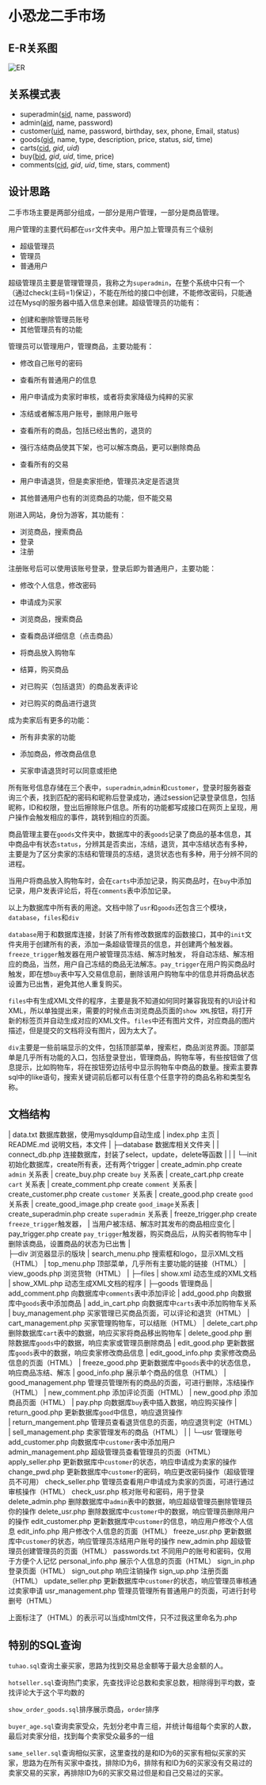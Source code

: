 # 小恐龙二手市场

## E-R关系图

![ER](D:\Code\DSMARKET\img\ER.png)

## 关系模式表

+  superadmin(<u>sid</u>, name, password)
+ admin(<u>aid</u>, name, password)
+ customer(<u>uid</u>, name, password, birthday, sex, phone, Email, status)
+ goods(<u>gid</u>, name, type, description, price, status, *sid*, time)
+ carts(<u>cid</u>, *gid*, *uid*)
+ buy(<u>bid</u>, *gid*, *uid*, time, price)
+ comments(<u>cid</u>, *gid*, *uid*, time, stars, comment)

## 设计思路

二手市场主要是两部分组成，一部分是用户管理，一部分是商品管理。

用户管理的主要代码都在`usr`文件夹中。用户加上管理员有三个级别

+ 超级管理员
+ 管理员
+ 普通用户

超级管理员主要是管理管理员，我称之为`superadmin`，在整个系统中只有一个（通过check(主码=1)保证），不能在所给的接口中创建，不能修改密码，只能通过在Mysql的服务器中插入信息来创建。超级管理员的功能有：

+ 创建和删除管理员账号
+ 其他管理员有的功能

管理员可以管理用户，管理商品，主要功能有：

+ 修改自己账号的密码
+ 查看所有普通用户的信息

+ 用户申请成为卖家时审核，或者将卖家降级为纯粹的买家
+ 冻结或者解冻用户账号，删除用户账号
+ 查看所有的商品，包括已经出售的，退货的
+ 强行冻结商品使其下架，也可以解冻商品，更可以删除商品
+ 查看所有的交易
+ 用户申请退货，但是卖家拒绝，管理员决定是否退货
+ 其他普通用户也有的浏览商品的功能，但不能交易

刚进入网站，身份为游客，其功能有：

+ 浏览商品，搜索商品
+ 登录
+ 注册

注册账号后可以使用该账号登录，登录后即为普通用户，主要功能：

+ 修改个人信息，修改密码
+ 申请成为买家

+ 浏览商品，搜索商品
+ 查看商品详细信息（点击商品）
+ 将商品放入购物车
+ 结算，购买商品
+ 对已购买（包括退货）的商品发表评论
+ 对已购买的商品进行退货

成为卖家后有更多的功能：

+ 所有非卖家的功能

+ 添加商品，修改商品信息
+ 买家申请退货时可以同意或拒绝

所有账号信息存储在三个表中，`superadmin`,`admin`和`customer`，登录时服务器查询三个表，找到匹配的密码和昵称后登录成功，通过session记录登录信息，包括昵称，ID和权限，登出后擦除账户信息。所有的功能都写成接口在网页上呈现，用户操作会触发相应的事件，跳转到相应的页面。

商品管理主要在`goods`文件夹中，数据库中的表`goods`记录了商品的基本信息，其中商品中有状态`status`，分辨其是否卖出，冻结，退货，其中冻结状态有多种，主要是为了区分卖家的冻结和管理员的冻结，退货状态也有多种，用于分辨不同的进程。

当用户将商品放入购物车时，会在`carts`中添加记录，购买商品时，在`buy`中添加记录，用户发表评论后，将在`comments`表中添加记录。

以上为数据库中所有表的用途。文档中除了`usr`和`goods`还包含三个模块，`database`，`files`和`div`

`database`用于和数据库连接，封装了所有修改数据库的函数接口，其中的`init`文件夹用于创建所有的表，添加一条超级管理员的信息，并创建两个触发器。`freeze_trigger`触发器在用户被管理员冻结、解冻时触发， 将自动冻结、解冻相应的商品，当然，用户自己冻结的商品无法解冻。`pay_trigger`在用户购买商品时触发，即在想`buy`表中写入交易信息前，删除该用户购物车中的信息并将商品状态设置为已出售，避免其他人重复购买。

`files`中有生成XML文件的程序，主要是我不知道如何同时兼容我现有的UI设计和XML，所以单独提出来，需要的时候点击浏览商品页面的`show XML`按钮，将打开新的标签页并自动生成对应的XML文件。`files`中还有图片文件，对应商品的图片描述，但是提交的文档将没有图片，因为太大了。

`div`主要是一些前端显示的文件，包括顶部菜单，搜索栏，商品浏览界面。顶部菜单是几乎所有功能的入口，包括登录登出，管理商品，购物车等，有些按钮做了信息提示，比如购物车，将在按钮旁边括号中显示购物车中商品的数量。搜索主要靠sql中的like语句，搜索关键词前后都可以有任意个任意字符的商品名称和类型名称。

## 文档结构

&#124;  data.txt                              数据库数据，使用mysqldump自动生成
&#124;  index.php                             主页
&#124;  README.md                             说明文档，本文件
&#124;
├─database                               数据库相关文件夹
&#124;  &#124;  connect_db.php                     连接数据库，封装了select，update，delete等函数
&#124;  &#124;
&#124;  └─init                                初始化数据库，create所有表，还有两个trigger
&#124;          create_admin.php              create `admin` 关系表
&#124;          create_buy.php                create `buy` 关系表
&#124;          create_cart.php               create `cart` 关系表
&#124;          create_comment.php            create `comment` 关系表
&#124;          create_customer.php           create `customer` 关系表
&#124;          create_good.php               create `good` 关系表
&#124;          create_good_image.php         create `good_image`关系表
&#124;          create_superadmin.php         create `superadmin` 关系表
&#124;          freeze_trigger.php            create `freeze_trigger`触发器，
&#124;                                          当用户被冻结、解冻时其发布的商品相应变化
&#124;          pay_trigger.php               create `pay_trigger`触发器，购买商品后，从购买者购物车中
&#124;                                          删除该商品，设置商品的状态为已出售
&#124;																 
├─div                                    浏览器显示的版块
&#124;      search_menu.php                   搜索框和logo，显示XML文档（HTML）
&#124;      top_menu.php                      顶部菜单，几乎所有主要功能的链接（HTML）
&#124;      view_goods.php                    浏览货物（HTML）
&#124;
├─files
&#124;      show.xml                          动态生成的XML文档
&#124;      show_XML.php                      动态生成XML文档的程序
&#124;
├─goods                                  管理商品
&#124;      add_comment.php                   向数据库中`comments`表中添加评论
&#124;      add_good.php                      向数据库中`goods`表中添加商品
&#124;      add_in_cart.php                   向数据库中`carts`表中添加购物车关系
&#124;      buy_management.php                买家管理已买商品页面，可以评论和退货（HTML）
&#124;      cart_management.php               买家管理购物车，可以结账（HTML）
&#124;      delete_cart.php                   删除数据库`cart`表中的数据，响应买家将商品移出购物车
&#124;      delete_good.php                   删除数据库`goods`中的数据，响应卖家或管理员删除商品
&#124;      edit_good.php                     更新数据库`goods`表中的数据，响应卖家修改商品信息
&#124;      edit_good_info.php                卖家修改商品信息的页面（HTML）
&#124;      freeze_good.php                   更新数据库中`goods`表中的状态信息，响应商品冻结、解冻
&#124;      good_info.php                     展示单个商品的信息（HTML）
&#124;      good_management.php               管理员管理所有的商品的页面，可进行删除，冻结操作（HTML）
&#124;      new_comment.php                   添加评论页面（HTML）
&#124;      new_good.php                      添加商品页面（HTML）
&#124;      pay.php                           向数据库`buy`表中插入数据，响应购买操作
&#124;      return_good.php                   更新数据库`good`中信息，响应退货操作				 
&#124;       return_mangement.php             管理员查看退货信息的页面，响应退货判定（HTML）
&#124;      sell_management.php               卖家管理发布的商品（HTML）
&#124;
&#124;
└─usr                                    管理账号
        add_customer.php                 向数据库中`customer`表中添加用户
        admin_management.php             超级管理员查看管理员的页面（HTML）
        apply_seller.php                 更新数据库中`customer`的状态，响应申请成为卖家的操作
        change_pwd.php                   更新数据库中`customer`的密码，响应更改密码操作（超级管理员不可用）
        check_seller.php                 管理员查看用户申请成为卖家的页面，可进行通过审核操作（HTML）
        check_usr.php                    核对账号和密码，用于登录
        delete_admin.php                 删除数据库中`admin`表中的数据，响应超级管理员删除管理员你的操作
        delete_usr.php                   删除数据库中`customer`中的数据，响应管理员删除用户的操作
        edit_customer.php                更新数据库中`customer`的信息，响应用户修改个人信息
        edit_info.php                    用户修改个人信息的页面（HTML）
        freeze_usr.php                   更新数据库中`customer`的状态，响应管理员冻结用户账号的操作
        new_admin.php                    超级管理员创建管理员的页面（HTML）
        passwords.txt                    不同用户的账号和密码，仅用于方便个人记忆
        personal_info.php                展示个人信息的页面（HTML）
        sign_in.php                      登录页面（HTML）
        sign_out.php                     响应注销操作
        sign_up.php                      注册页面（HTML）
        update_seller.php                更新数据库中`customer`的状态，响应管理员审核通过卖家申请
        usr_management.php               管理员管理所有普通用户的页面，可进行封号删号（HTML）

上面标注了（HTML）的表示可以当成html文件，只不过我这里命名为.php



## 特别的SQL查询

`tuhao.sql`查询土豪买家，思路为找到交易总金额等于最大总金额的人。

`hotseller.sql`查询热门卖家，先查找评论总数和卖家总数，相除得到平均数，查找评论大于这个平均数的

`show_order_goods.sql`排序展示商品，`order`排序

`buyer_age.sql`查询卖家受众，先划分老中青三组，并统计每组每个卖家的人数，最后对卖家分组，找到每个卖家受众最多的一组

`same_seller.sql`查询相似买家，这里查找的是和ID为6的买家有相似买家的买家，思路为在所有买家中查找，排除ID为6，排除有和ID为6的买家没有交易过的卖家交易的买家，再排除ID为6的买家交易过但是和自己交易过的买家。
